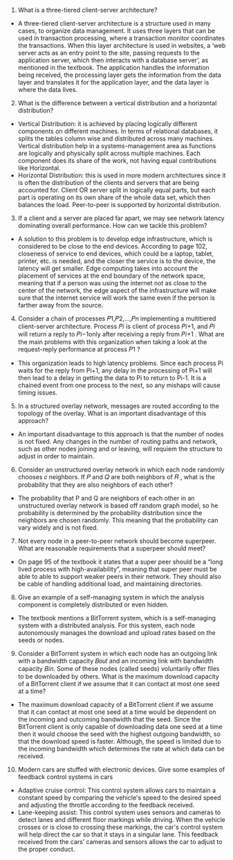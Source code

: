 1. What is a three-tiered client-server architecture? 
- A three-tiered client-server architecture is a structure used in many cases, to organize data management. It uses three layers that can be used in transaction processing, where a transaction monitor coordinates the transactions. When this layer architecture is used in websites, a ‘web server acts as an entry point to the site, passing requests to the application server, which then interacts with a database server’, as mentioned in the textbook. The application handles the information being received, the processing layer gets the information from the data layer and translates it for the application layer, and the data layer is where the data lives.
2. What is the difference between a vertical distribution and a horizontal distribution? 
- Vertical Distribution: it is achieved by placing logically different components on different machines. In terms of relational databases, it splits the tables column wise and distributed across many machines. Vertical distribution help in a systems-management area as functions are logically and physically split across multiple machines. Each component does its share of the work, not having equal contributions like Horizontal.
- Horizontal Distribution: this is used in more modern architectures since it is often the distribution of the clients and servers that are being accounted for. Client OR server split  in logically equal parts, but each part is operating on its own share of the whole data set, which then balances the load. Peer-to-peer is supported by horizontal distribution.
3. If a client and a server are placed far apart, we may see network latency dominating overall performance. How can we tackle this problem? 
- A solution to this problem is to develop edge infrastructure, which is considered to be close to the end devices. According to page 102, closeness of service to end devices, which could be a laptop, tablet, printer, etc. is needed, and the closer the service is to the device, the latency will get smaller. Edge computing takes into account the placement of services at the end boundary of the network space, meaning that if a person was using the internet not as close to the center of the network, the edge aspect of the infrastructure will make sure that the internet service will work the same even if the person is farther away from the source.
4. Consider a chain of processes 𝑃1,𝑃2,…,𝑃𝑛 implementing a multitiered client-server architecture. Process 𝑃𝑖 is client of process 𝑃𝑖+1, and 𝑃𝑖 will return a reply to 𝑃𝑖−1only after receiving a reply from 𝑃𝑖+1 . What are the main problems with this organization when taking a look at the request-reply performance at process 𝑃1 ? 
- This organization leads to high latency problems. Since each process Pi waits for the reply from Pi+1, any delay in the processing of Pi+1 will then lead to a delay in getting the data to Pi to return to Pi-1. It is a chained event from one process to the next, so any mishaps will cause timing issues.
5. In a structured overlay network, messages are routed according to the topology of the overlay. What is an important disadvantage of this approach? 
- An important disadvantage to this approach is that the number of nodes is not fixed. Any changes in the number of routing paths and network, such as other nodes joining and or leaving, will requiem the structure to adjust in order to maintain.
6. Consider an unstructured overlay network in which each node randomly chooses 𝑐 neighbors. If 𝑃 and 𝑄 are both neighbors of 𝑅 , what is the probability that they are also neighbors of each other? 
- The probability that P and Q are neighbors of each other in an unstructured overlay network is based off random graph model, so he probability is determined by the probability distribution since the neighbors are chosen randomly. This meaning that the probability can vary widely and is not fixed. 
7. Not every node in a peer-to-peer network should become superpeer. What are reasonable requirements that a superpeer should meet? 
- On page 95 of the textbook it states that a super peer should be a “long lived process with high-availability”, meaning that super peer must be able to able to support weaker peers in their network. They should also be cable of handling additional load, and maintaining directories. 
8. Give an example of a self-managing system in which the analysis component is completely distributed or even hidden. 
- The textbook mentions a BitTorrent system, which is a self-managing system with a distributed analysis. For this system, each node autonomously manages the download and upload rates based on the seeds or nodes. 
9. Consider a BitTorrent system in which each node has an outgoing link with a bandwidth capacity 𝐵𝑜𝑢𝑡 and an incoming link with bandwidth capacity 𝐵𝑖𝑛. Some of these nodes (called seeds) voluntarily offer files to be downloaded by others. What is the maximum download capacity of a BitTorrent client if we assume that it can contact at most one seed at a time? 
- The maximum download capacity of a BitTorrent client if we assume that it can contact at most one seed at a time would be dependent on the incoming and outcoming bandwidth that the seed. Since the BitTorrent client is only capable of downloading data one seed at a time then it would choose the seed with the highest outgoing bandwidth, so that the download speed is faster. Although, the speed is limited due to the incoming bandwidth which determines the rate at which data can be received. 
10. Modern cars are stuffed with electronic devices. Give some examples of feedback control systems in cars
- Adaptive cruise control: This control system allows cars to maintain a constant speed by comparing the vehicle's speed to the desired speed and adjusting the throttle according to the feedback received. 
- Lane-keeping assist: This control system uses sensors and cameras to detect lanes and different floor markings while driving. When the vehicle crosses or is close to crossing these markings, the car's control system will help direct the car so that it stays in a singular lane. This feedback received from the cars’ cameras and sensors allows the car to adjust to the proper conduct. 
